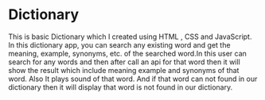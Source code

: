 # Dictionary
This is basic Dictionary which I created using HTML , CSS and JavaScript. In this dictionary app, you can search any existing word and get the meaning, example, synonyms, etc. of the searched word.In this user can search for any words and then after call an api for that word then it will show the result which include meaning example and synonyms of that word. Also It plays sound of that word. And if that word can not found in our dictionary then it will display that word is not found in our dictionary. 
